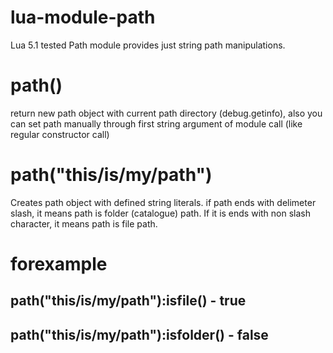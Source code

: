 # lua-module-path
Lua 5.1 tested Path module provides just string path manipulations.

# path()
return new path object with current path directory (debug.getinfo), also you can set path manually through first string argument of module call (like regular constructor call)

# path("this/is/my/path")
Creates path object with defined string literals. if path ends with delimeter slash, it means path is folder (catalogue) path.
If it is ends with non slash character, it means path is file path.
# forexample
## path("this/is/my/path"):isfile() - true
## path("this/is/my/path"):isfolder() - false
